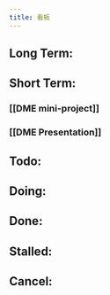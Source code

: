 ```yaml
---
title: 看板
---
```


## Long Term:
## Short Term:
### [[DME mini-project]]
### [[DME Presentation]]
## Todo:
## Doing:
## Done:
## Stalled:
## Cancel: